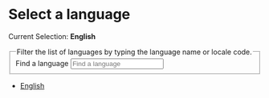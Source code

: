 <br>
<div class="select-locale">
  <div class="headline">
    <h1>Select a language</h1>
    <p class="headline">Current Selection: <strong>English</strong></p>
  </div>
  <form class="map-form" action="javascript:">
    <fieldset>
      <legend class="visually-hidden">Filter the list of languages by typing the language name or locale code.</legend>
      <div class="term">
        <span class="visually-hidden">Find a language</span>
        <input class="input x-hidden-focus" id="localesearch" type="search" placeholder="Find a language" />
      </div>
    </fieldset>
  </form>
  <div class="spacer"></div>
</div>

<ul li="locale-list" class="select-locale select-locale-content">
  <li><a title="English" href="" locale="en">English</a></li>
</ul>